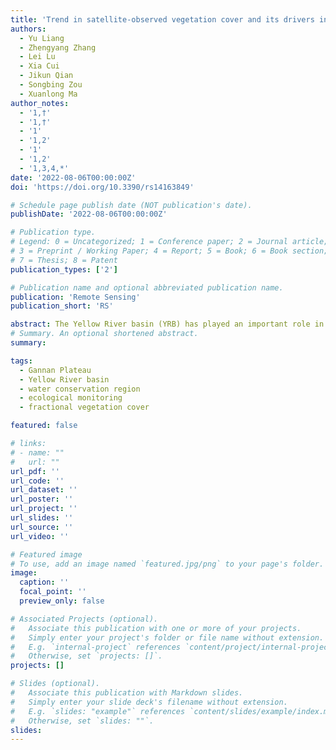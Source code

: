 ```yaml
---
title: 'Trend in satellite-observed vegetation cover and its drivers in the Gannan Plateau, upper reachers of the Yellow River, from 2000 to 2020'
authors:
  - Yu Liang
  - Zhengyang Zhang
  - Lei Lu
  - Xia Cui
  - Jikun Qian
  - Songbing Zou
  - Xuanlong Ma
author_notes:
  - '1,†'
  - '1,†'
  - '1'
  - '1,2'
  - '1'
  - '1,2'
  - '1,3,4,*'
date: '2022-08-06T00:00:00Z'
doi: 'https://doi.org/10.3390/rs14163849'

# Schedule page publish date (NOT publication's date).
publishDate: '2022-08-06T00:00:00Z'

# Publication type.
# Legend: 0 = Uncategorized; 1 = Conference paper; 2 = Journal article;
# 3 = Preprint / Working Paper; 4 = Report; 5 = Book; 6 = Book section;
# 7 = Thesis; 8 = Patent
publication_types: ['2']

# Publication name and optional abbreviated publication name.
publication: 'Remote Sensing'
publication_short: 'RS'

abstract: The Yellow River basin (YRB) has played an important role in the forming of Chinese civilization. Located in the upper reaches of the YRB and the southeastern edge of the Qinghai–Tibet Plateau (QTP), the Gannan Plateau (GP), which consists of mainly alpine and mountain ecosystems, is one of the most important water conservation areas for the Yellow River and recharges 6.59 billion cubic meters of water to the Yellow River each year, accounting for 11.4% of the total runoff of the Yellow River. In the past 30 years, due to climate change and intense human activities, the GP is facing increasing challenges in maintaining its ecosystem integrity and security. Vegetation is a central component of the terrestrial ecosystem and is also key to maintaining ecosystem functioning and services. To form sound ecological restoration projects for the GP and the upper reaches of the YRB in general, this study assesses the trend in FVC (Fractional Vegetation Cover) and its drivers across the GP by integrating high-resolution satellite remote sensing images and meteorological data from 2000 to 2020. Results showed that the mean value of FVC for the entire GP between 2000 and 2020 was 89.26%. Aridity was found to be the main factor that determined the spatial distribution of FVC, while ecosystem type exhibited the secondary effect with forests having the highest FVC within each aridity class. From 2000 to 2020, the FVC in 84.11% of the study area did not exhibit significant change, though 10.32% of the study area still experienced a significant increase in FVC. A multi-factor analysis revealed that precipitation surpassed temperature as the main driver for the FVC trend in semi-arid and semi-humid areas, while this pattern was reversed in humid areas. A further residual analysis indicated that human activities only played a minor role in determining the FVC trend in most naturally vegetated areas of the study area, except for semi-arid crops where a significant positive role of human influences on the FVC trend was observed. The findings highlight the fact that aridity and vegetation types interact to explain the relative sensitivity of alpine and mountain ecosystems to climate trends and human influences. Results from this study provide an observational basis for better understanding and pattern prediction of ecosystem functioning and services in the GP under future climate change, which is key to the success of the national strategy that aims to preserve ecosystem integrity and promote high-quality development over the entire YRB.
# Summary. An optional shortened abstract.
summary: 

tags:
  - Gannan Plateau
  - Yellow River basin
  - water conservation region
  - ecological monitoring
  - fractional vegetation cover

featured: false

# links:
# - name: ""
#   url: ""
url_pdf: ''
url_code: ''
url_dataset: ''
url_poster: ''
url_project: ''
url_slides: ''
url_source: ''
url_video: ''

# Featured image
# To use, add an image named `featured.jpg/png` to your page's folder.
image:
  caption: ''
  focal_point: ''
  preview_only: false

# Associated Projects (optional).
#   Associate this publication with one or more of your projects.
#   Simply enter your project's folder or file name without extension.
#   E.g. `internal-project` references `content/project/internal-project/index.md`.
#   Otherwise, set `projects: []`.
projects: []

# Slides (optional).
#   Associate this publication with Markdown slides.
#   Simply enter your slide deck's filename without extension.
#   E.g. `slides: "example"` references `content/slides/example/index.md`.
#   Otherwise, set `slides: ""`.
slides:
---
```


